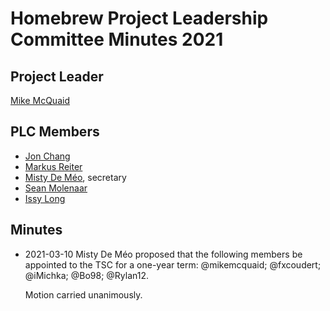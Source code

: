 # Homebrew Project Leadership Committee Minutes 2021

## Project Leader

[Mike McQuaid](https://github.com/mikemcquaid)

## PLC Members

- [Jon Chang](https://github.com/jonchang)
- [Markus Reiter](https://github.com/reitermarkus)
- [Misty De Méo](https://github.com/mistydemeo), secretary
- [Sean Molenaar](https://github.com/SMillerDev)
- [Issy Long](https://github.com/issyl0)

## Minutes

- 2021-03-10
  Misty De Méo proposed that the following members be appointed to the TSC for a one-year term: @mikemcquaid; @fxcoudert; @iMichka; @Bo98; @Rylan12.

  Motion carried unanimously.
